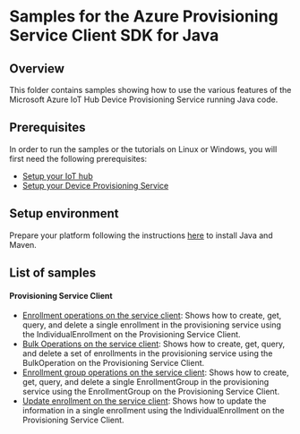 # Samples for the Azure Provisioning Service Client SDK for Java

## Overview

This folder contains samples showing how to use the various features of the Microsoft Azure IoT Hub Device Provisioning 
Service running Java code.

## Prerequisites

In order to run the samples or the tutorials on Linux or Windows, you will first need the following prerequisites:
* [Setup your IoT hub][lnk-setup-iot-hub]
* [Setup your Device Provisioning Service][lnk-setup-provisioning-service]

## Setup environment

Prepare your platform following the instructions [here][lnk-devbox-setup] to install Java and Maven.

## List of samples

#### Provisioning Service Client

* [Enrollment operations on the service client](service-enrollment-sample): Shows how to create, get, query, and delete
a single enrollment in the provisioning service using the IndividualEnrollment on the Provisioning Service Client.
* [Bulk Operations on the service client](service-bulkoperation-sample): Shows how to create, get, query, and delete
a set of enrollments in the provisioning service using the BulkOperation on the Provisioning Service Client.
* [Enrollment group operations on the service client](service-enrollment-group-sample): Shows how to create, get, query, 
and delete a single EnrollmentGroup in the provisioning service using the EnrollmentGroup on the Provisioning Service 
Client.
* [Update enrollment on the service client](service-update-enrollment-sample): Shows how to update the information in
a single enrollment using the IndividualEnrollment on the Provisioning Service Client.


[lnk-devbox-setup]: ../../doc/java-devbox-setup.md
[lnk-setup-iot-hub]: https://aka.ms/howtocreateazureiothub
[lnk-setup-provisioning-service]: https://docs.microsoft.com/en-us/azure/iot-dps/quick-setup-auto-provision
[lnk-manage-iot-hub]: https://aka.ms/manageiothub
